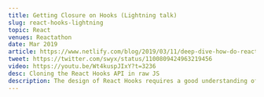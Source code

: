 ```yaml
---
title: Getting Closure on Hooks (Lightning talk)
slug: react-hooks-lightning
topic: React
venues: Reactathon
date: Mar 2019
article: https://www.netlify.com/blog/2019/03/11/deep-dive-how-do-react-hooks-really-work/
tweet: https://twitter.com/swyx/status/1100809424963219456
video: https://youtu.be/Wt4kuspJIxY?t=3236
desc: Cloning the React Hooks API in raw JS
description: The design of React Hooks requires a good understanding of closures in JavaScript. In this talk, we’ll reintroduce closures by building a tiny clone of React! This will serve two purposes – to demonstrate the effective use of closures, and to show how you can build a Hooks clone in just 29 lines of readable JS. Finally, we arrive at how you get Custom Hooks and the Rules of Hooks out of this incredible mental model!
---
```

